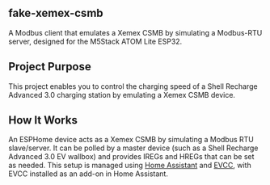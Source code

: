 ## fake-xemex-csmb

A Modbus client that emulates a Xemex CSMB by simulating a Modbus-RTU server, designed for the M5Stack ATOM Lite ESP32.

## Project Purpose

This project enables you to control the charging speed of a Shell Recharge Advanced 3.0 charging station by emulating a Xemex CSMB device.

## How It Works

An ESPHome device acts as a Xemex CSMB by simulating a Modbus RTU slave/server. It can be polled by a master device (such as a Shell Recharge Advanced 3.0 EV wallbox) and provides IREGs and HREGs that can be set as needed. This setup is managed using [Home Assistant](https://www.home-assistant.io/) and [EVCC](https://evcc.io/en/), with EVCC installed as an add-on in Home Assistant.